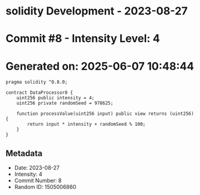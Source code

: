 ﻿# solidity Development - 2023-08-27
# Commit #8 - Intensity Level: 4
# Generated on: 2025-06-07 10:48:44
```solidity
pragma solidity ^0.8.0;

contract DataProcessor8 {
    uint256 public intensity = 4;
    uint256 private randomSeed = 978625;

    function processValue(uint256 input) public view returns (uint256) {
        return input * intensity + randomSeed % 100;
    }
}
```
## Metadata
- Date: 2023-08-27
- Intensity: 4
- Commit Number: 8
- Random ID: 1505006860
